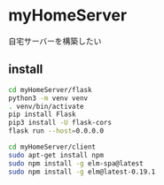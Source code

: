 # myHomeServer

自宅サーバーを構築したい

## install

```sh
cd myHomeServer/flask
python3 -m venv venv
. venv/bin/activate
pip install Flask
pip3 install -U flask-cors
flask run --host=0.0.0.0
```

```sh
cd myHomeServer/client
sudo apt-get install npm
sudo npm install -g elm-spa@latest
sudo npm install -g elm@latest-0.19.1
```
